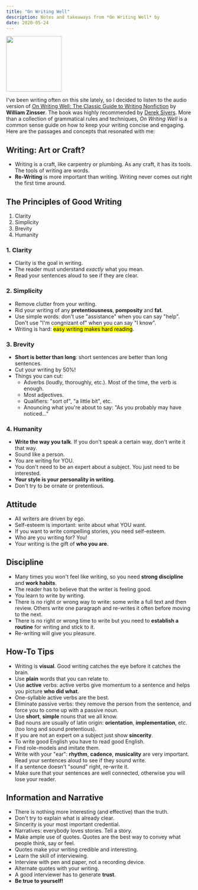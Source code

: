```yaml
---
title: "On Writing Well"
description: Notes and takeaways from *On Writing Well* by 
date: 2020-05-24
---
```


<img src="/img/oww.jpg" width="150px">

I've been writing often on this site lately, so I decided to listen to the audio version of [On Writing Well: The Classic Guide to Writing Nonfiction](https://www.indiebound.org/book/9780060891541) by **William Zinsser**. The book was highly recommended by [Derek Sivers](https://sivers.org). More than a collection of grammatical rules and techniques, *On Writing Well* is a common sense guide on how to keep your writing concise and engaging. Here are the passages and concepts that resonated with me:

## Writing: Art or Craft?

* Writing is a craft, like carpentry or plumbing. As any craft, it has its tools. The tools of writing are words.
* **Re-Writing** is more important than writing. Writing never comes out right the first time around.

## The Principles of Good Writing

1. Clarity
2. Simplicity
3. Brevity
4. Humanity

### 1. Clarity

* Clarity is the goal in writing.
* The reader must understand *exactly* what you mean.
* Read your sentences aloud to see if they are clear.

### 2. Simplicity

* Remove clutter from your writing.
* Rid your writing of any **pretentiousness**, **pomposity** and **fat**.
* Use simple words: don't use "assistance" when you can say "help". Don't use "I'm congnizant of" when you can say "I know".
* Writing is hard: <mark>easy writing makes hard reading</mark>.

### 3. Brevity

* **Short is better than long**: short sentences are better than long sentences.
* Cut your writing by 50%!
* Things you can cut:
  * Adverbs (loudly, thoroughly, etc.). Most of the time, the verb is enough.
  * Most adjectives.
  * Qualifiers: "sort of", "a little bit", etc.
  * Anouncing what you're about to say: "As you probably may have noticed..."

### 4. Humanity

* **Write the way you talk**. If you don't speak a certain way, don't write it that way.
* Sound like a person.
* You are writing for YOU.
* You don't need to be an expert about a subject. You just need to be interested.
* **Your style is your personality in writing**.
* Don't try to be ornate or pretentious.

## Attitude

* All writers are driven by ego. 
* Self-esteem is important: write about what YOU want.
* If you want to write compelling stories, you need self-esteem.
* Who are you writing for? You!
* Your writing is the gift of **who you are**.

## Discipline

* Many times you won't feel like writing, so you need **strong discipline** and **work habits**.
* The reader has to believe that the writer is feeling good.
* You learn to write by writing.
* There is no right or wrong way to write: some write a full text and then review. Others write one paragraph and re-writes it often before moving to the next.
* There is no right or wrong time to write but you need to **establish a routine** for writing and stick to it.
* Re-writing will give you pleasure.

## How-To Tips

* Writing is **visual**. Good writing catches the eye before it catches the brain.
* Use **plain** words that you can relate to.
* Use **active** verbs: active verbs give momentum to a sentence and helps you picture **who did what**.
* One-syllable active verbs are the best.
* Eliminate passive verbs: they remove the person from the sentence, and force you to come up with a passive noun.
* Use **short**, **simple** nouns that we all know.
* Bad nouns are usually of latin origin: **orientation**, **implementation**, etc. (too long and sound pretentious).
* If you are not an expert on a subject just show **sincerity**.
* To write good English you have to read good English.
* Find role-models and imitate them.
* Write with your "ear": **rhythm**, **cadence**, **musicality** are very important. Read your sentences aloud to see if they sound write.
* If a sentence doesn't "sound" right, re-write it.
* Make sure that your sentences are well connected, otherwise you will lose your reader.

## Information and Narrative

* There is nothing more interesting (and effective) than the truth.
* Don't try to explain what is already clear.
* Sincerity is your most important credential.
* Narratives: everybody loves stories. Tell a story.
* Make ample use of quotes. Quotes are the best way to convey what people think, say or feel.
* Quotes make your writing credible and interesting.
* Learn the skill of interviewing.
* Interview with pen and paper, not a recording device.
* Alternate quotes with your writing.
* A good interviewer has to generate **trust**.
* **Be true to yourself!**


























